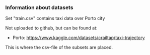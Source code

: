 ### Information about datasets

Set "train.csv" contains taxi data over Porto city


Not uploaded to github, but can be found at:

- Porto: https://www.kaggle.com/datasets/crailtap/taxi-trajectory

This is where the csv-file of the subsets are placed.
